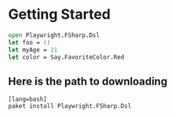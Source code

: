 # Getting Started

```fsharp
open Playwright.FSharp.Dsl
let foo = ()
let myAge = 21
let color = Say.FavoriteColor.Red
```

## Here is the path to downloading

    [lang=bash]
    paket install Playwright.FSharp.Dsl


